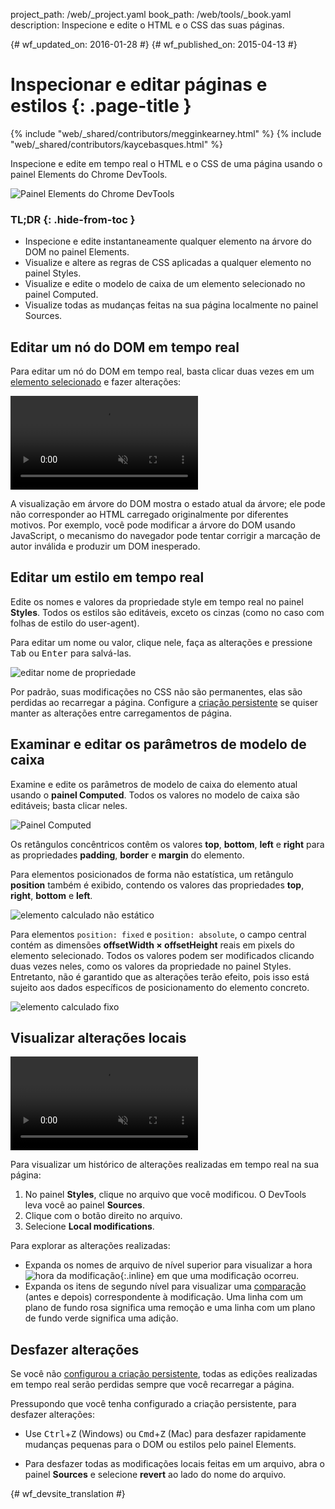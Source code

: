 project_path: /web/_project.yaml
book_path: /web/tools/_book.yaml
description: Inspecione e edite o HTML e o CSS das suas páginas.

{# wf_updated_on: 2016-01-28 #}
{# wf_published_on: 2015-04-13 #}

# Inspecionar e editar páginas e estilos {: .page-title }

{% include "web/_shared/contributors/megginkearney.html" %}
{% include "web/_shared/contributors/kaycebasques.html" %}

Inspecione e edite em tempo real o HTML e o CSS de uma página usando 
o painel Elements do Chrome DevTools.

![Painel Elements do Chrome DevTools](imgs/elements-panel.png)


### TL;DR {: .hide-from-toc }
- Inspecione e edite instantaneamente qualquer elemento na árvore do DOM no painel Elements.
- Visualize e altere as regras de CSS aplicadas a qualquer elemento no painel Styles.
- Visualize e edite o modelo de caixa de um elemento selecionado no painel Computed.
- Visualize todas as mudanças feitas na sua página localmente no painel Sources.


## Editar um nó do DOM em tempo real

Para editar um nó do DOM em tempo real, basta clicar duas vezes em um 
[elemento selecionado](#inspect-an-element) e fazer alterações:

<video src="animations/edit-element-name.mp4" style="max-width:100%;"
       loop muted autoplay controls></video>

A visualização em árvore do DOM mostra o estado atual da árvore; ele pode não corresponder 
ao HTML carregado originalmente por diferentes motivos. Por exemplo, 
você pode modificar a árvore do DOM usando JavaScript, o mecanismo do navegador pode tentar 
corrigir a marcação de autor inválida e produzir um DOM inesperado.

## Editar um estilo em tempo real

Edite os nomes e valores da propriedade style em tempo real no painel **Styles**. Todos
os estilos são editáveis, exceto os cinzas (como no caso
com folhas de estilo do user-agent).

Para editar um nome ou valor, clique nele, faça as alterações e pressione
<kbd class="kbd">Tab</kbd> ou <kbd class="kbd">Enter</kbd> para salvá-las.

![editar nome de propriedade](imgs/edit-property-name.png)

Por padrão, suas modificações no CSS não são permanentes, elas são perdidas 
ao recarregar a página. Configure a [criação 
persistente](/web/tools/setup/setup-workflow) se quiser manter as 
alterações entre carregamentos de página. 

## Examinar e editar os parâmetros de modelo de caixa

Examine e edite os parâmetros de modelo de caixa do elemento atual usando o 
**painel Computed**. Todos os valores no modelo de caixa são editáveis; basta clicar 
neles.

![Painel Computed](imgs/computed-pane.png)

Os retângulos concêntricos contêm os valores **top**, **bottom**, **left** e **right**
para as propriedades **padding**, **border** e **margin**
 do elemento. 

Para elementos posicionados de forma não estatística, um retângulo **position** 
também é exibido, contendo os valores das propriedades **top**, 
**right**, **bottom** e **left**.

![elemento calculado não estático](imgs/computed-non-static.png)

Para elementos `position: fixed` e `position: absolute`, o campo central 
contém as dimensões **offsetWidth × offsetHeight** reais em pixels 
do elemento selecionado. Todos os valores podem ser modificados clicando duas vezes 
neles, como os valores da propriedade no painel Styles. Entretanto, não é garantido que as alterações 
terão efeito, pois isso está sujeito aos dados específicos de posicionamento 
do elemento concreto.

![elemento calculado fixo](imgs/computed-fixed.png)

## Visualizar alterações locais

<video src="animations/revisions.mp4" style="max-width:100%;"
       autoplay loop muted controls></video>

Para visualizar um histórico de alterações realizadas em tempo real na sua página:

1. No painel **Styles**, clique no arquivo que você modificou. O DevTools
  leva você ao painel **Sources**.
1. Clique com o botão direito no arquivo.
1. Selecione **Local modifications**.

Para explorar as alterações realizadas:

* Expanda os nomes de arquivo de nível superior para visualizar a hora 
  ![hora da modificação](imgs/image_25.png){:.inline} 
   em que uma modificação ocorreu.
* Expanda os itens de segundo nível para visualizar uma 
  [comparação](https://en.wikipedia.org/wiki/Diff) (antes e depois) 
  correspondente à modificação. Uma linha com um plano de fundo rosa significa 
 uma remoção e uma linha com um plano de fundo verde significa uma adição.

## Desfazer alterações

Se você não [configurou a criação persistente](/web/tools/setup/setup-workflow), 
todas as edições realizadas em tempo real serão perdidas sempre que você recarregar a página.

Pressupondo que você tenha configurado a criação persistente, para desfazer alterações:

* Use <kbd class="kbd">Ctrl</kbd>+<kbd class="kbd">Z</kbd> (Windows) ou 
  <kbd class="kbd">Cmd</kbd>+<kbd class="kbd">Z</kbd> (Mac) para desfazer 
  rapidamente mudanças pequenas para o DOM ou estilos pelo painel Elements.

* Para desfazer todas as modificações locais feitas em um arquivo, abra o painel **Sources** 
 e selecione **revert** ao lado do nome do arquivo.

[inspecionar]: /web/tools/chrome-devtools/debug/command-line/command-line-reference#inspect


{# wf_devsite_translation #}
